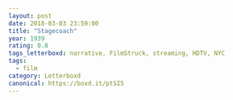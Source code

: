 ```yaml
---
layout: post 
date: 2018-03-03 23:59:00
title: "Stagecoach"
year: 1939
rating: 0.8
tags_letterboxd: narrative, FilmStruck, streaming, HDTV, NYC
tags:
  - film
category: Letterboxd
canonical: https://boxd.it/ptSI5
---
```

